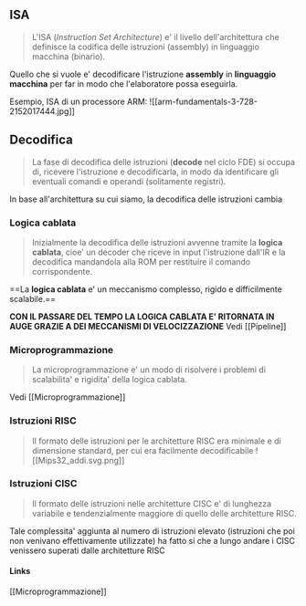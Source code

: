 ## ISA
>L'ISA (*Instruction Set Architecture*) e' il livello dell'architettura che definisce la codifica delle istruzioni (assembly) in linguaggio macchina (binario).

Quello che si vuole e' decodificare l'istruzione **assembly** in **linguaggio macchina** per far in modo che l'elaboratore possa eseguirla.

Esempio, ISA di un processore ARM:
![[arm-fundamentals-3-728-2152017444.jpg]]
## Decodifica

>La fase di decodifica delle istruzioni (**decode** nel ciclo FDE) si occupa di, ricevere l'istruzione e decodificarla, in modo da identificare gli eventuali comandi e operandi (solitamente registri).

In base all'architettura su cui siamo, la decodifica delle istruzioni cambia
### Logica cablata
>Inizialmente la decodifica delle istruzioni avvenne tramite la **logica cablata**, cioe' un decoder che riceve in input l'istruzione dall'IR e la decodifica mandandola alla ROM per restituire il comando corrispondente.

==La **logica cablata** e' un meccanismo complesso, rigido e difficilmente scalabile.== 

**CON IL PASSARE DEL TEMPO LA LOGICA CABLATA E' RITORNATA IN AUGE GRAZIE A DEI MECCANISMI DI VELOCIZZAZIONE** 
Vedi [[Pipeline]]

### Microprogrammazione
>La microprogrammazione e' un modo di risolvere i problemi di scalabilita' e rigidita' della logica cablata.

Vedi [[Microprogrammazione]]

### Istruzioni RISC
>Il formato delle istruzioni per le architetture RISC era minimale e di dimensione standard, per cui era facilmente decodificabile
![[Mips32_addi.svg.png]]
### Istruzioni CISC
>Il formato delle istruzioni nelle architetture CISC e' di lunghezza variabile e tendenzialmente maggiore di quello delle architetture RISC.

Tale complessita' aggiunta al numero di istruzioni elevato (istruzioni che poi non venivano effettivamente utilizzate) ha fatto si che a lungo andare i CISC venissero superati dalle architetture RISC


#### Links
[[Microprogrammazione]]